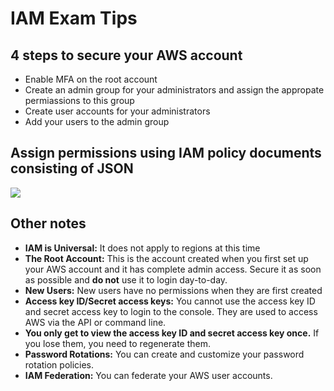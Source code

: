 # IAM Exam Tips

## 4 steps to secure your AWS account

- Enable MFA on the root account
- Create an admin group for your administrators and assign the appropate permiassions to this group
- Create user accounts for your administrators
- Add your users to the admin group

## Assign permissions using IAM policy documents consisting of JSON

![](2021-12-11-11-05-45.png)

## Other notes

- **IAM is Universal:** It does not apply to regions at this time <br>
- **The Root Account:** This is the account created when you first set up your AWS account and it has complete admin access. Secure it as soon as possible and **do not** use it to login day-to-day.<br>
- **New Users:** New users have no permissions when they are first created<br>
- **Access key ID/Secret access keys:** You cannot use the access key ID and secret access key to login to the console. They are used to access AWS via the API or command line.<br>
- **You only get to view the access key ID and secret access key once.** If you lose them, you need to regenerate them.<br>
- **Password Rotations:** You can create and customize your password rotation policies.<br>
- **IAM Federation:** You can federate your AWS user accounts.<br>
